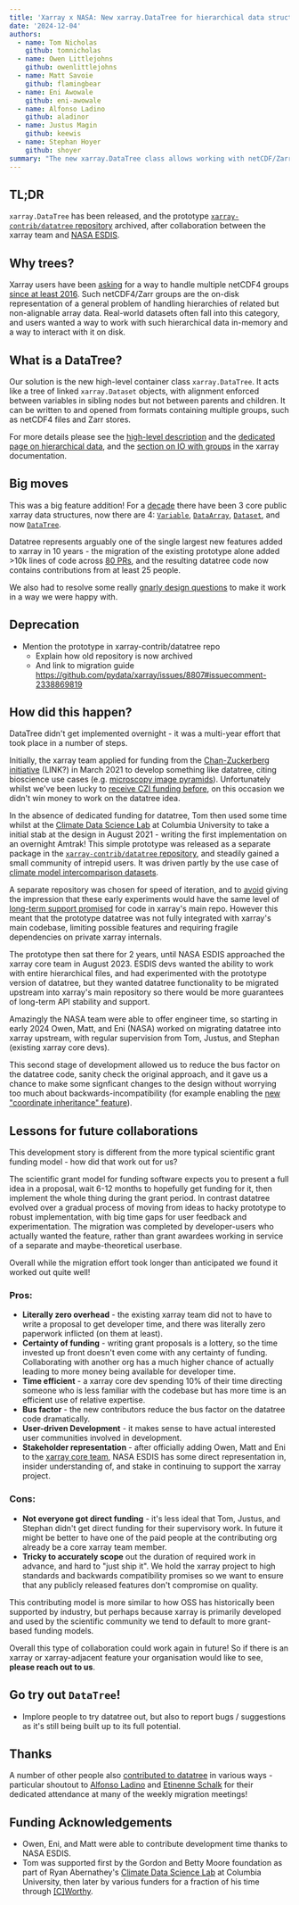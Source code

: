 ```yaml
---
title: 'Xarray x NASA: New xarray.DataTree for hierarchical data structures'
date: '2024-12-04'
authors:
  - name: Tom Nicholas
    github: tomnicholas
  - name: Owen Littlejohns
    github: owenlittlejohns
  - name: Matt Savoie
    github: flamingbear
  - name: Eni Awowale
    github: eni-awowale
  - name: Alfonso Ladino
    github: aladinor
  - name: Justus Magin
    github: keewis
  - name: Stephan Hoyer
    github: shoyer
summary: "The new xarray.DataTree class allows working with netCDF/Zarr groups, brought to you in collaboration with NASA!"
---
```


## TL;DR

``xarray.DataTree`` has been released, and the prototype [`xarray-contrib/datatree` repository](https://github.com/xarray-contrib/datatree) archived, after collaboration between the xarray team and [NASA ESDIS](https://www.earthdata.nasa.gov/about/esdis).

## Why trees?

Xarray users have been [asking](https://github.com/pydata/xarray/issues/4118) for a way to handle multiple netCDF4 groups [since at least 2016](https://github.com/pydata/xarray/issues/1092). Such netCDF4/Zarr groups are the on-disk representation of a general problem of handling hierarchies of related but non-alignable array data. Real-world datasets often fall into this category, and users wanted a way to work with such hierarchical data in-memory and a way to interact with it on disk.

## What is a DataTree?

Our solution is the new high-level container class `xarray.DataTree`.
It acts like a tree of linked `xarray.Dataset` objects, with alignment enforced between variables in sibling nodes but not between parents and children. It can be written to and opened from formats containing multiple groups, such as netCDF4 files and Zarr stores.

For more details please see the [high-level description](https://docs.xarray.dev/en/stable/user-guide/data-structures.html#datatree) and the [dedicated page on hierarchical data](https://docs.xarray.dev/en/stable/user-guide/hierarchical-data.html), and the [section on IO with groups](https://docs.xarray.dev/en/stable/user-guide/io.html#groups) in the xarray documentation.

## Big moves

This was a big feature addition! For a [decade](https://github.com/pydata/xarray/discussions/8462) there have been 3 core public xarray data structures, now there are 4: [`Variable`](https://docs.xarray.dev/en/stable/generated/xarray.Variable.html#xarray.Variable), [`DataArray`](https://docs.xarray.dev/en/stable/generated/xarray.DataArray.html#xarray.DataArray), [`Dataset`](https://docs.xarray.dev/en/stable/generated/xarray.Dataset.html#xarray.Dataset), and now [`DataTree`](https://docs.xarray.dev/en/stable/generated/xarray.DataTree.html#xarray.DataTree).

Datatree represents arguably one of the single largest new features added to xarray in 10 years - the migration of the existing prototype alone added >10k lines of code across [80 PRs](https://github.com/pydata/xarray/pulls?q=is%3Apr+label%3Atopic-DataTree+is%3Aclosed), and the resulting datatree code now contains contributions from at least 25 people.

We also had to resolve some really [gnarly design questions](https://github.com/pydata/xarray/pull/9063) to make it work in a way we were happy with.

## Deprecation

- Mention the prototype in xarray-contrib/datatree repo
  - Explain how old repository is now archived
  - And link to migration guide https://github.com/pydata/xarray/issues/8807#issuecomment-2338869819

## How did this happen?

DataTree didn't get implemented overnight - it was a multi-year effort that took place in a number of steps.

Initially, the xarray team applied for funding from the [Chan-Zuckerberg initiative]() (LINK?) in March 2021 to develop something like datatree, citing bioscience use cases (e.g. [microscopy image pyramids](https://spatialdata.scverse.org/en/latest/design_doc.html)). Unfortunately whilst we've been lucky to [receive CZI funding before](https://chanzuckerberg.com/eoss/proposals/xarray-multidimensional-labeled-arrays-and-datasets-in-python/), on this occasion we didn't win money to work on the datatree idea.

In the absence of dedicated funding for datatree, Tom then used some time whilst at the [Climate Data Science Lab](https://ocean-transport.github.io/cds_lab.html) at Columbia University to take a initial stab at the design in August 2021 - writing the first implementation on an overnight Amtrak! This simple prototype was released as a separate package in the [`xarray-contrib/datatree` repository](https://github.com/xarray-contrib/datatree), and steadily gained a small community of intrepid users. It was driven partly by the use case of [climate model intercomparison datasets](https://medium.com/pangeo/easy-ipcc-part-1-multi-model-datatree-469b87cf9114).

A separate repository was chosen for speed of iteration, and to [avoid](https://github.com/xarray-contrib/datatree/blob/7ba05880c37f2371b5174f6e8dcfae31248fe19f/README.md#development-roadmap) giving the impression that these early experiments would have the same level of [long-term support promised](https://github.com/pydata/xarray/issues/9854) for code in xarray's main repo. However this meant that the prototype datatree was not fully integrated with xarray's main codebase, limiting possible features and requiring fragile dependencies on private xarray internals.

The prototype then sat there for 2 years, until NASA ESDIS approached the xarray core team in August 2023. ESDIS devs wanted the ability to work with entire hierarchical files, and had experimented with the prototype version of datatree, but they wanted datatree functionality to be migrated upstream into xarray's main repository so there would be more guarantees of long-term API stability and support. 

Amazingly the NASA team were able to offer engineer time, so starting in early 2024 Owen, Matt, and Eni (NASA) worked on migrating datatree into xarray upstream, with regular supervision from Tom, Justus, and Stephan (existing xarray core devs).

This second stage of development allowed us to reduce the bus factor on the datatree code, sanity check the original approach, and it gave us a chance to make some signficant changes to the design without worrying too much about backwards-incompatibility (for example enabling the [new "coordinate inheritance" feature](https://docs.xarray.dev/en/stable/user-guide/hierarchical-data.html#alignment-and-coordinate-inheritance)).

## Lessons for future collaborations

This development story is different from the more typical scientific grant funding model - how did that work out for us?

The scientific grant model for funding software expects you to present a full idea in a proposal, wait 6-12 months to hopefully get funding for it, then implement the whole thing during the grant period. In contrast datatree evolved over a gradual process of moving from ideas to hacky prototype to robust implementation, with big time gaps for user feedback and experimentation. The migration was completed by developer-users who actually wanted the feature, rather than grant awardees working in service of a separate and maybe-theoretical userbase.

Overall while the migration effort took longer than anticipated we found it worked out quite well!

### Pros:
- **Literally zero overhead** - the existing xarray team did not to have to write a proposal to get developer time, and there was literally zero paperwork inflicted (on them at least).
- **Certainty of funding** - writing grant proposals is a lottery, so the time invested up front doesn't even come with any certainty of funding. Collaborating with another org has a much higher chance of actually leading to more money being available for developer time.
- **Time efficient** - a xarray core dev spending 10% of their time directing someone who is less familiar with the codebase but has more time is an efficient use of relative expertise.
- **Bus factor** - the new contributors reduce the bus factor on the datatree code dramatically.
- **User-driven Development** - it makes sense to have actual interested user communities involved in development.
- **Stakeholder representation** - after officially adding Owen, Matt and Eni to the [xarray core team](https://xarray.dev/team), NASA ESDIS has some direct representation in, insider understanding of, and stake in continuing to support the xarray project.

### Cons:
- **Not everyone got direct funding** - it's less ideal that Tom, Justus, and Stephan didn't get direct funding for their supervisory work. In future it might be better to have one of the paid people at the contributing org already be a core xarray team member.
- **Tricky to accurately scope** out the duration of required work in advance, and hard to "just ship it". We hold the xarray project to high standards and backwards compatibility promises so we want to ensure that any publicly released features don't compromise on quality.

This contributing model is more similar to how OSS has historically been supported by industry, but perhaps because xarray is primarily developed and used by the scientific community we tend to default to more grant-based funding models.

Overall this type of collaboration could work again in future! So if there is an xarray or xarray-adjacent feature your organisation would like to see, **please reach out to us**.

## Go try out `DataTree`!

- Implore people to try datatree out, but also to report bugs / suggestions as it's still being built up to its full potential.

## Thanks

A number of other people also [contributed to datatree](https://github.com/xarray-contrib/datatree/graphs/contributors) in various ways - particular shoutout to [Alfonso Ladino](https://github.com/aladinor) and [Etinenne Schalk](https://github.com/etienneschalk) for their dedicated attendance at many of the weekly migration meetings!

## Funding Acknowledgements

- Owen, Eni, and Matt were able to contribute development time thanks to NASA ESDIS.
- Tom was supported first by the Gordon and Betty Moore foundation as part of Ryan Abernathey's [Climate Data Science Lab](https://ocean-transport.github.io/cds_lab.html) at Columbia University, then later by various funders for a fraction of his time through [[C]Worthy](https://www.cworthy.org/).